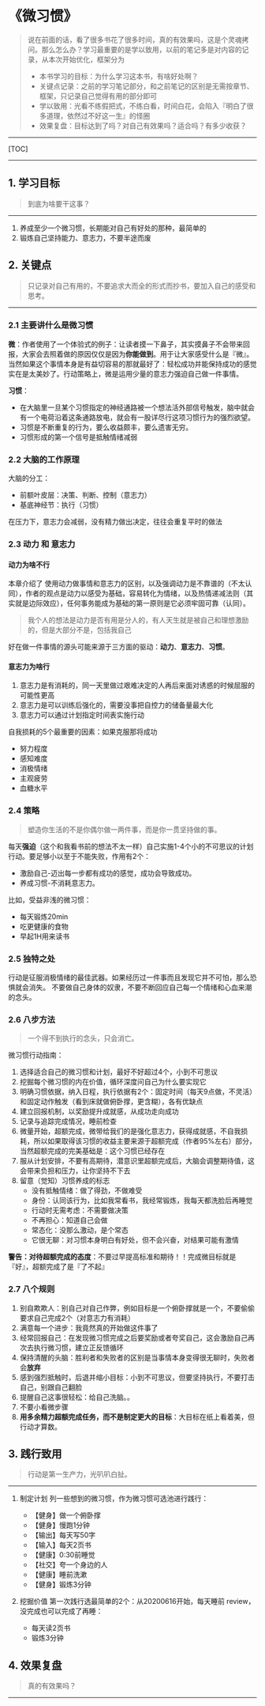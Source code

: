 # 《微习惯》

> 说在前面的话，看了很多书花了很多时间，真的有效果吗，这是个灵魂拷问。那么怎么办？学习最重要的是学以致用，以前的笔记多是对内容的记录，从本次开始优化，框架分为
> 	- 本书学习的目标：为什么学习这本书，有啥好处啊？
> 	- 关键点记录：之前的学习笔记部分，和之前笔记的区别是无需按章节、框架，只记录自己觉得有用的部分即可
> 	- 学以致用：光看不练假把式，不练白看，时间白花，会陷入『明白了很多道理，依然过不好这一生』的怪圈
> 	- 效果复盘：目标达到了吗？对自己有效果吗？适合吗？有多少收获？
-----

[TOC]

---

## 1. 学习目标

> 到底为啥要干这事？
-----

1. 养成至少一个微习惯，长期能对自己有好处的那种，最简单的
2. 锻炼自己坚持能力、意志力，不要半途而废

## 2. 关键点
> 只记录对自己有用的，不要追求大而全的形式而抄书，要加入自己的感受和思考。
-----

### 2.1 主要讲什么是微习惯

**微**：作者使用了一个体验式的例子：让读者摸一下鼻子，其实摸鼻子不会带来回报，大家会去照着做的原因仅仅是因为**你能做到**。用于让大家感受什么是『微』。当然如果这个事情本身是有益切容易的那就最好了：轻松成功并能保持成功的感觉实在是太美妙了。行动策略上，微是运用少量的意志力强迫自己做一件事情。

**习惯**：
- 在大脑里一旦某个习惯指定的神经通路被一个想法活外部信号触发，脑中就会有一个电荷沿着这条通路放电，就会有一股详尽行这项习惯行为的强烈欲望。
- 习惯是不断重复的行为，要么收益颇丰，要么遗害无穷。
- 习惯形成的第一个信号是抵触情绪减弱


### 2.2 大脑的工作原理

大脑的分工：
- 前额叶皮层：决策、判断、控制（意志力）
- 基底神经节：执行（习惯）

在压力下，意志力会减弱，没有精力做出决定，往往会重复平时的做法

### 2.3 动力 和 意志力

#### 动力为啥不行
本章介绍了 使用动力做事情和意志力的区别，以及强调动力是不靠谱的（不太认同），作者的观点是动力以感受为基础，容易转化为情绪，以及热情递减法则（其实就是边际效应），任何事务能成为基础的第一原则是它必须牢固可靠（认同）。
> 我个人的想法是动力是否有用是分人的，有人天生就是被自己和理想激励的，但是大部分不是，包括我自己

好在做一件事情的源头可能来源于三方面的驱动：**动力**、**意志力**、**习惯**。

#### 意志力为啥行

1. 意志力是有消耗的，同一天里做过艰难决定的人再后来面对诱惑的时候屈服的可能性更高
2. 意志力是可以训练后强化的，需要没事把自控力的储备量最大化
3. 意志力可以通过计划指定时间表实施行动

自我损耗的5个最重要的因素：如果克服那将成功
- 努力程度
- 感知难度
- 消极情绪
- 主观疲劳
- 血糖水平

### 2.4 策略
> 塑造你生活的不是你偶尔做一两件事，而是你一贯坚持做的事。

每天**强迫**（这个和我看书前的想法不太一样）自己实施1-4个小的不可思议的计划行动。要足够小以至于不能失败，作用有2个：
- 激励自己-迈出每一步都有成功的感觉，成功会导致成功。
- 养成习惯-不消耗意志力。

比如，受益非浅的微习惯：
- 每天锻炼20min
- 吃更健康的食物
- 早起1H用来读书

### 2.5 独特之处
行动是征服消极情绪的最佳武器。如果经历过一件事而且发现它并不可怕，那么恐惧就会消失。
不要做自己身体的奴隶，不要不断回应自己每一个情绪和心血来潮的念头。

### 2.6 八步方法
> 一个得不到执行的念头，只会消亡。

微习惯行动指南：
1. 选择适合自己的微习惯和计划，最好不好超过4个，小到不可思议
2. 挖掘每个微习惯的内在价值，循环深度问自己为什么要实现它
3. 明确习惯依据，纳入日程，执行依据有2个：固定时间（每天9点做，不灵活）和固定动作触发（看到床就做俯卧撑，更含糊），各有优缺点
4. 建立回报机制，以奖励提升成就感，从成功走向成功
5. 记录与追踪完成情况，睡前检查
6. 微量开始，超额完成，微带给我们的是强化意志力，获得成就感，不自我损耗，所以如果取得该习惯的收益主要来源于超额完成（作者95%左右）部分，当然超额完成的完美基础是：这个习惯已经存在
7. 服从计划安排，不要有高期待，潜意识里超额完成后，大脑会调整期待值，这会带来负担和压力，让你坚持不下去
8. 留意（觉知）习惯养成的标志
	- 没有抵触情绪：做了得劲，不做难受
	- 身份：认同该行为，比如我常看书，我经常锻炼，我每天都洗脸后再睡觉
	- 行动时无需考虑：不需要做决策
	- 不再担心：知道自己会做
	- 常态化：没那么激动，是个常态
	- 它很无聊：对习惯本身明白有好处，但不会兴奋，对结果可能有激情

**警告：对待超额完成的态度**：不要过早提高标准和期待！！完成微目标就是『好』，超额完成了是『了不起』


### 2.7 八个规则

1. 别自欺欺人：别自己对自己作弊，例如目标是一个俯卧撑就是一个，不要偷偷要求自己完成2个（对意志力有消耗）
2. 满意每一个进步：我竟然真的开始做这件事了
3. 经常回报自己：在发现微习惯完成之后要奖励或者夸奖自己，这会激励自己再次去执行微习惯，建立正反馈循环
4. 保持清醒的头脑：胜利者和失败者的区别是当事情本身变得很无聊时，失败者会**放弃**
5. 感到强烈抵触时，后退并缩小目标：小到不可思议，但要坚持执行，不要打击自己，别跟自己翻脸
6. 提醒自己这事很轻松：给自己洗脑。。
7. 不要小看微步骤
8. **用多余精力超额完成任务，而不是制定更大的目标**：大目标在纸上看着美，但行动才算数。


## 3. 践行致用
> 行动是第一生产力，光叭叭白扯。
-----

1. 制定计划
列一些想到的微习惯，作为微习惯可选池进行践行：
	- 【健身】做一个俯卧撑
	- 【健身】慢跑1分钟
	- 【输出】每天写50字
	- 【输入】每天2页书
	- 【健康】0:30前睡觉
	- 【社交】夸一个身边的人
	- 【健康】睡前洗漱
	- 【健身】锻炼3分钟

2. 挖掘价值
第一次践行选最简单的2个：从20200616开始，每天睡前 review，没完成也可以完成了再睡：
	- 每天读2页书
	- 锻炼3分钟

## 4. 效果复盘
> 真的有效果吗？

-----